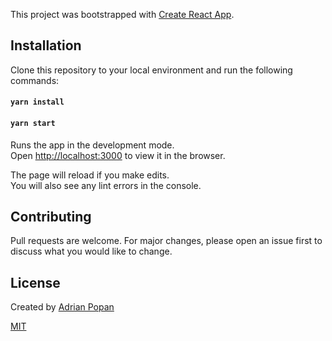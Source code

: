 This project was bootstrapped with [Create React App](https://github.com/facebook/create-react-app).

## Installation

Clone this repository to your local environment and run the following commands:

#### `yarn install`

#### `yarn start`

Runs the app in the development mode.<br />
Open [http://localhost:3000](http://localhost:3000) to view it in the browser.

The page will reload if you make edits.<br />
You will also see any lint errors in the console.

## Contributing

Pull requests are welcome. For major changes, please open an issue first to discuss what you would like to change.

## License

Created by [Adrian Popan](http://www.adrianpopan.dev/)

[MIT](https://choosealicense.com/licenses/mit/)
